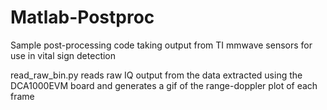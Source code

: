 # Matlab-Postproc
Sample post-processing code taking output from TI mmwave sensors for use in vital sign detection

read_raw_bin.py reads raw IQ output from the data extracted using the DCA1000EVM board and generates a gif of the range-doppler plot of each frame
